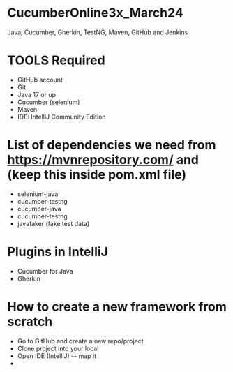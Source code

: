 # CucumberOnline3x_March24
Java, Cucumber, Gherkin, TestNG, Maven, GitHub and Jenkins

# TOOLS Required
- GitHub account
- Git
- Java 17 or up
- Cucumber (selenium)
- Maven
- IDE: IntelliJ Community Edition

# List of dependencies we need from https://mvnrepository.com/ and (keep this inside pom.xml file)
- selenium-java
- cucumber-testng
- cucumber-java
- cucumber-testng
- javafaker (fake test data)

# Plugins in IntelliJ
- Cucumber for Java
- Gherkin

# How to create a new framework from scratch 
- Go to GitHub and create a new repo/project
- Clone project into your local
- Open IDE (IntelliJ) -- map it 
- 
